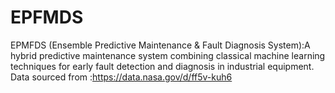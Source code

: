 # EPFMDS
EPMFDS (Ensemble Predictive Maintenance &amp; Fault Diagnosis System):A hybrid predictive maintenance system combining classical machine learning techniques for early fault detection and diagnosis in industrial equipment. 
Data sourced from :https://data.nasa.gov/d/ff5v-kuh6
